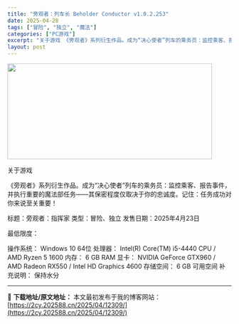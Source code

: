 ```yaml
---
title: "旁观者：列车长 Beholder Conductor v1.0.2.253"
date: 2025-04-28
tags: ["冒险", "独立", "魔法"]
categories: ["PC游戏"]
excerpt: "关于游戏 《旁观者》系列衍生作品。成为“决心使者”列车的乘务员：监控乘客、报告事件，并执行重要的魔法部任务——其保密程度仅取决于你的忠诚度。记住：任务成功对你来说至关重要！ 标题：旁观者：指挥家 类型：冒险、独立 发售日期：2025年4月23日 最低限度： 操作系统： Windows 10 64位 &hellip;"
layout: post
---
```


<img class="aligncenter size-full wp-image-12293" src="https://2cy.202588.cn/wp-content/uploads/2025/04/2025042804040184.webp" alt="" width="460" height="215" />

关于游戏

《旁观者》系列衍生作品。成为“决心使者”列车的乘务员：监控乘客、报告事件，并执行重要的魔法部任务——其保密程度仅取决于你的忠诚度。记住：任务成功对你来说至关重要！

标题：旁观者：指挥家
类型：冒险、独立
发售日期：2025年4月23日

最低限度：

操作系统： Windows 10 64位
处理器： Intel(R) Core(TM) i5-4440 CPU / AMD Ryzen 5 1600
内存： 6 GB RAM
显卡： NVIDIA GeForce GTX960 / AMD Radeon RX550 / Intel HD Graphics 4600
存储空间： 6 GB 可用空间
补充说明： 保持水分

---
📖 **下载地址/原文地址：** 本文最初发布于我的博客网站：[https://2cy.202588.cn/2025/04/12309/](https://2cy.202588.cn/2025/04/12309/)
